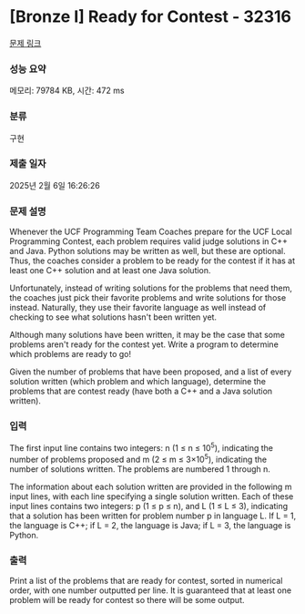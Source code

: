 # [Bronze I] Ready for Contest - 32316 

[문제 링크](https://www.acmicpc.net/problem/32316) 

### 성능 요약

메모리: 79784 KB, 시간: 472 ms

### 분류

구현

### 제출 일자

2025년 2월 6일 16:26:26

### 문제 설명

<p>Whenever the UCF Programming Team Coaches prepare for the UCF Local Programming Contest, each problem requires valid judge solutions in C++ and Java. Python solutions may be written as well, but these are optional. Thus, the coaches consider a problem to be ready for the contest if it has at least one C++ solution and at least one Java solution.</p>

<p>Unfortunately, instead of writing solutions for the problems that need them, the coaches just pick their favorite problems and write solutions for those instead. Naturally, they use their favorite language as well instead of checking to see what solutions hasn't been written yet.</p>

<p>Although many solutions have been written, it may be the case that some problems aren't ready for the contest yet. Write a program to determine which problems are ready to go!</p>

<p>Given the number of problems that have been proposed, and a list of every solution written (which problem and which language), determine the problems that are contest ready (have both a C++ and a Java solution written).</p>

### 입력 

 <p>The first input line contains two integers: n (1 ≤ n ≤ 10<sup>5</sup>), indicating the number of problems proposed and m (2 ≤ m ≤ 3×10<sup>5</sup>), indicating the number of solutions written. The problems are numbered 1 through n.</p>

<p>The information about each solution written are provided in the following m input lines, with each line specifying a single solution written. Each of these input lines contains two integers: p (1 ≤ p ≤ n), and L (1 ≤ L ≤ 3), indicating that a solution has been written for problem number p in language L. If L = 1, the language is C++; if L = 2, the language is Java; if L = 3, the language is Python.</p>

### 출력 

 <p>Print a list of the problems that are ready for contest, sorted in numerical order, with one number outputted per line. It is guaranteed that at least one problem will be ready for contest so there will be some output.</p>

